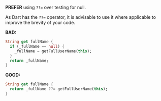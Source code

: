 
**PREFER** using `??=` over testing for null.

As Dart has the `??=` operator, it is advisable to use it where applicable to
improve the brevity of your code.

**BAD:**
```dart
String get fullName {
  if (_fullName == null) {
    _fullName = getFullUserName(this);
  }
  return _fullName;
}
```

**GOOD:**
```dart
String get fullName {
  return _fullName ??= getFullUserName(this);
}
```

